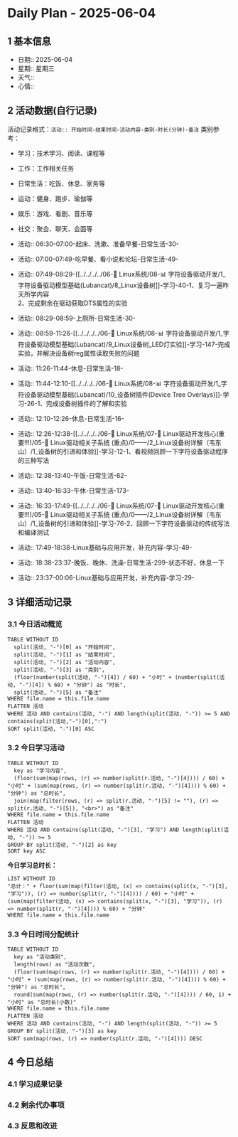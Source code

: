 # Daily Plan - 2025-06-04

## 1 基本信息

- 日期:: 2025-06-04
- 星期:: 星期三
- 天气::
- 心情::

## 2 活动数据(自行记录)
活动记录格式：`活动:: 开始时间-结束时间-活动内容-类别-时长(分钟)-备注`
类别参考：
- 学习：技术学习、阅读、课程等
- 工作：工作相关任务
- 日常生活：吃饭、休息、家务等
- 运动：健身、跑步、瑜伽等
- 娱乐：游戏、看剧、音乐等
- 社交：聚会、聊天、会面等

- 活动:: 06:30-07:00-起床、洗漱、准备早餐-日常生活-30-
- 活动:: 07:00-07:49-吃早餐、看小说和论坛-日常生活-49-
- 活动:: 07:49-08:29-[[../../../../06-🐧 Linux系统/08-📊 字符设备驱动开发/1_字符设备驱动模型基础(Lubancat)/8_Linux设备树]]-学习-40-1、复习一遍昨天所学内容<br>2、完成剩余在驱动获取DTS属性的实验
- 活动:: 08:29-08:59-上厕所-日常生活-30-
- 活动:: 08:59-11:26-[[../../../../06-🐧 Linux系统/08-📊 字符设备驱动开发/1_字符设备驱动模型基础(Lubancat)/9_Linux设备树_LED灯实验]]-学习-147-完成实验，并解决设备树reg属性读取失败的问题
- 活动:: 11:26-11:44-休息-日常生活-18-
- 活动:: 11:44-12:10-[[../../../../06-🐧 Linux系统/08-📊 字符设备驱动开发/1_字符设备驱动模型基础(Lubancat)/10_设备树插件(Device Tree Overlays)]]-学习-26-1、完成设备树插件的了解和实验
- 活动:: 12:10-12:26-休息-日常生活-16-
- 活动:: 12:26-12:38-[[../../../../06-🐧 Linux系统/07-🚗 Linux驱动开发核心(重要!!!)/05-🚗 Linux驱动相关子系统 (重点)/0——/2_Linux设备树详解（韦东山）/1_设备树的引进和体验]]-学习-12-1、看视频回顾一下字符设备驱动程序的三种写法
- 活动:: 12:38-13:40-午饭-日常生活-62-
- 活动:: 13:40-16:33-午休-日常生活-173-
- 活动:: 16:33-17:49-[[../../../../06-🐧 Linux系统/07-🚗 Linux驱动开发核心(重要!!!)/05-🚗 Linux驱动相关子系统 (重点)/0——/2_Linux设备树详解（韦东山）/1_设备树的引进和体验]]-学习-76-2、回顾一下字符设备驱动的传统写法和编译测试
- 活动:: 17:49-18:38-Linux基础与应用开发，补充内容-学习-49-
- 活动:: 18:38-23:37-晚饭、晚休、洗澡-日常生活-299-状态不好，休息一下
- 活动:: 23:37-00:06-Linux基础与应用开发，补充内容-学习-29-

## 3 详细活动记录

### 3.1 今日活动概览

```dataview
TABLE WITHOUT ID
  split(活动, "-")[0] as "开始时间",
  split(活动, "-")[1] as "结束时间", 
  split(活动, "-")[2] as "活动内容",
  split(活动, "-")[3] as "类别",
  (floor(number(split(活动, "-")[4]) / 60) + "小时" + (number(split(活动, "-")[4]) % 60) + "分钟") as "时长",
  split(活动, "-")[5] as "备注"
WHERE file.name = this.file.name
FLATTEN 活动
WHERE 活动 AND contains(活动, "-") AND length(split(活动, "-")) >= 5 AND contains(split(活动,"-")[0],":")
SORT split(活动, "-")[0] ASC
```

### 3.2 今日学习活动

```dataview
TABLE WITHOUT ID
  key as "学习内容",
  (floor(sum(map(rows, (r) => number(split(r.活动, "-")[4]))) / 60) + "小时" + (sum(map(rows, (r) => number(split(r.活动, "-")[4]))) % 60) + "分钟") as "总时长",
  join(map(filter(rows, (r) => split(r.活动, "-")[5] != ""), (r) => split(r.活动, "-")[5]), "<br>") as "备注"
WHERE file.name = this.file.name
FLATTEN 活动
WHERE 活动 AND contains(split(活动, "-")[3], "学习") AND length(split(活动, "-")) >= 5
GROUP BY split(活动, "-")[2] as key
SORT key ASC

```

**今日学习总时长：**

```dataview
LIST WITHOUT ID
"总计：" + floor(sum(map(filter(活动, (x) => contains(split(x, "-")[3], "学习")), (r) => number(split(r, "-")[4]))) / 60) + "小时" + (sum(map(filter(活动, (x) => contains(split(x, "-")[3], "学习")), (r) => number(split(r, "-")[4]))) % 60) + "分钟"
WHERE file.name = this.file.name
```

### 3.3 今日时间分配统计

```dataview
TABLE WITHOUT ID
  key as "活动类别",
  length(rows) as "活动次数",
  (floor(sum(map(rows, (r) => number(split(r.活动, "-")[4]))) / 60) + "小时" + (sum(map(rows, (r) => number(split(r.活动, "-")[4]))) % 60) + "分钟") as "总时长",
  round(sum(map(rows, (r) => number(split(r.活动, "-")[4]))) / 60, 1) + "小时" as "总时长(小数)"
WHERE file.name = this.file.name
FLATTEN 活动
WHERE 活动 AND contains(活动, "-") AND length(split(活动, "-")) >= 5
GROUP BY split(活动, "-")[3] as key
SORT sum(map(rows, (r) => number(split(r.活动, "-")[4]))) DESC
```

## 4 今日总结

### 4.1 学习成果记录

### 4.2 剩余代办事项

### 4.3 反思和改进

